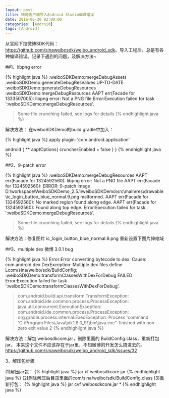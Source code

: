 ```yaml
---
layout: post
title: 微博客户端导入Android Studio编译错误
date: 2016-06-20 02:00:00
categories: [Android]
tags: [Android]
---
```


从官网下拉微博SDK代码：<https://github.com/sinaweibosdk/weibo_android_sdk>。导入工程后，总是有各种编译错误。记录下遇到的问题，及解决方法~
<!--more-->

##1、libpng error

{% highlight java %}
:weiboSDKDemo:mergeDebugAssets
:weiboSDKDemo:generateDebugResValues UP-TO-DATE
:weiboSDKDemo:generateDebugResources
:weiboSDKDemo:mergeDebugResources
AAPT err(Facade for 1333507005): libpng error: Not a PNG file
Error:Execution failed for task ':weiboSDKDemo:mergeDebugResources'.
> Some file crunching failed, see logs for details
{% endhighlight java %}

解决方法：
在weiboSDKDemo的build.gradle中加入：

{% highlight java %}
apply plugin: 'com.android.application'

android {
 **
	aaptOptions{
        cruncherEnabled = false
    }
}
{% endhighlight java %}

##2、9-patch error

{% highlight java %}
:weiboSDKDemo:mergeDebugResources
AAPT err(Facade for 1324592560): libpng error: Not a PNG file
AAPT err(Facade for 1324592560): ERROR: 9-patch image D:\workspace\WeiboSDKDemo_2.5.1\weiboSDKDemo\src\main\res\drawable\ic_login_button_blue_normal.9.png malformed.
AAPT err(Facade for 1324592560):        No marked region found along edge.
AAPT err(Facade for 1324592560):        Found along top edge.
Error:Execution failed for task ':weiboSDKDemo:mergeDebugResources'.
> Some file crunching failed, see logs for details
{% endhighlight java %}

解决方法：修复图片 ic_login_button_blue_normal.9.png 重新设置下图片伸缩域

##3、multiple dex 微博 3.0.1 bug

{% highlight java %}
Error:Error converting bytecode to dex:
Cause: com.android.dex.DexException: Multiple dex files define Lcom/sina/weibo/sdk/BuildConfig;
:weiboSDKDemo:transformClassesWithDexForDebug FAILED
Error:Execution failed for task ':weiboSDKDemo:transformClassesWithDexForDebug'.
> com.android.build.api.transform.TransformException: com.android.ide.common.process.ProcessException: java.util.concurrent.ExecutionException: com.android.ide.common.process.ProcessException: org.gradle.process.internal.ExecException: Process 'command 'C:\Program Files\Java\jdk1.8.0_91\bin\java.exe'' finished with non-zero exit value 2
{% endhighlight java %}

解决方法：解包 weibosdkcore.jar，删除里面的 BuildConfig.class，重新打包 jar。
本来这个文件不应该存在于jar里，不知微博的开发怎么搞进去的。
<https://github.com/sinaweibosdk/weibo_android_sdk/issues/32>

3、解压包步骤

(1)解压jar包：
{% highlight java %}
	jar xf weibosdkcore.jar
{% endhighlight java %}
(2)删除解压后目录里面的com/sina/weibo/sdk/BuildConfig.class
(3)重新打包：
{% highlight java %}
	jar cvf weibosdkcore.jar *
{% endhighlight java %}